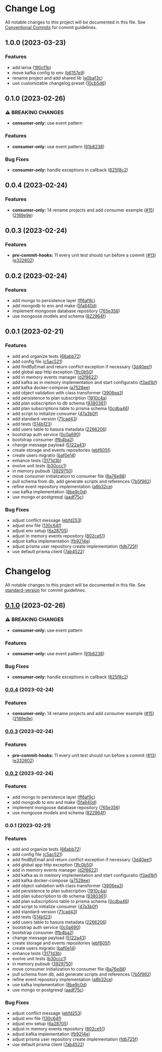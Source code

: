 # Change Log

All notable changes to this project will be documented in this file.
See [Conventional Commits](https://conventionalcommits.org) for commit guidelines.

## 1.0.0 (2023-03-23)

### Features

- add lerna ([190cf1b](https://github.com/amaralc/micro-applications-template/commit/190cf1b3021d4d5e8d11add0d5a74f398203d040))
- move kafka config to env ([b6157e9](https://github.com/amaralc/micro-applications-template/commit/b6157e9be9b6c4a7500c0f3f5a196e613931cd95))
- rename project and add shared lib ([e0baf3c](https://github.com/amaralc/micro-applications-template/commit/e0baf3c88ac118835c287baf75ad74245ff7c595))
- use customizable changelog preset ([10cb5d6](https://github.com/amaralc/micro-applications-template/commit/10cb5d6b11b8f0a1c33f03816bbc6c0bc05d0bb3))

## 0.1.0 (2023-02-26)

### ⚠ BREAKING CHANGES

- **consumer-only:** use event pattern

### Features

- **consumer-only:** use event pattern ([91b8238](https://github.com/amaralc/micro-applications-template/commit/91b8238fc4cdb9924bc58bf97043f59aad972780))

### Bug Fixes

- **consumer-only:** handle exceptions in callback ([625f8c2](https://github.com/amaralc/micro-applications-template/commit/625f8c22c51aeb249808a45b03f4b9643c879686))

## 0.0.4 (2023-02-24)

### Features

- **consumer-only:** 14 rename projects and add consumer example ([#15](https://github.com/amaralc/micro-applications-template/issues/15)) ([2189e9e](https://github.com/amaralc/micro-applications-template/commit/2189e9ecc726b735865641102abd406f825cdb6d))

## 0.0.3 (2023-02-24)

### Features

- **pre-commit-hooks:** 11 every unit test should run before a commit ([#13](https://github.com/amaralc/micro-applications-template/issues/13)) ([e332602](https://github.com/amaralc/micro-applications-template/commit/e332602b27a3d3051bb65888f94149b0e3388f48))

## 0.0.2 (2023-02-24)

### Features

- add mongo to persistence layer ([ff6af9c](https://github.com/amaralc/micro-applications-template/commit/ff6af9cf120c2095226c009de11c601ba3d81638))
- add mongodb to env and make ([5fa840d](https://github.com/amaralc/micro-applications-template/commit/5fa840df012cd69f0ee2b3c9f89e11c20a8fbbfc))
- implement mongoose database repository ([765e356](https://github.com/amaralc/micro-applications-template/commit/765e3563d4efc09826f33ab2194dc67bcaeffd3d))
- use mongoose models and schema ([822964f](https://github.com/amaralc/micro-applications-template/commit/822964fae7d358d62bf3f0ab2b5f1eec16f43b65))

## 0.0.1 (2023-02-21)

### Features

- add and organize tests ([66abb72](https://github.com/amaralc/micro-applications-template/commit/66abb721952bc136c942f1aca88a827129b5fe35))
- add config file ([c5ac521](https://github.com/amaralc/micro-applications-template/commit/c5ac521647103342d18ad03a5f0ef6066c3283e0))
- add findByEmail and return conflict exception if necessary ([3d40ee1](https://github.com/amaralc/micro-applications-template/commit/3d40ee1f3c373e68bda3d06722ee4629dfd50232))
- add global app http exception ([1fc0b50](https://github.com/amaralc/micro-applications-template/commit/1fc0b50dfdb499878c3fd97b5c2e0cec027d6f93))
- add in memory events manager ([d2f8622](https://github.com/amaralc/micro-applications-template/commit/d2f86220a404e9a3409c3e4728810bf7ae6498e3))
- add kafka as in memory implementation and start configuratio ([f3ad1bf](https://github.com/amaralc/micro-applications-template/commit/f3ad1bf5462b5871e1b0ea94485ca2d4c73a4a4a))
- add kafka docker-compose ([a7528ee](https://github.com/amaralc/micro-applications-template/commit/a7528ee7481e371eafa40e0eb13a0eb120be9761))
- add object validation with class transformer ([3906ea3](https://github.com/amaralc/micro-applications-template/commit/3906ea326d38e790e55ef67348553348a84c3233))
- add persistence to plan subscription ([1910c4a](https://github.com/amaralc/micro-applications-template/commit/1910c4ab2ae5c9ea177e44f78ea68a04f85dc20f))
- add plan subscription to db schema ([9380361](https://github.com/amaralc/micro-applications-template/commit/9380361878f7e8492b4b1fa339fb46bc71a37067))
- add plan subscriptions table to prisma schema ([0cdba46](https://github.com/amaralc/micro-applications-template/commit/0cdba46055400fa83af57bbcac0b0c7653f0e15d))
- add script to initialize consumer ([47a3b0f](https://github.com/amaralc/micro-applications-template/commit/47a3b0fe5671e43f21ea87483d64b4aa842a09b0))
- add standard-version ([71cad43](https://github.com/amaralc/micro-applications-template/commit/71cad43437d6d6409f48a6fea596aee9bed11306))
- add tests ([514b123](https://github.com/amaralc/micro-applications-template/commit/514b12395441371e8d0c96f7d8706af890a6c8b0))
- add users table to hasura metadata ([2266206](https://github.com/amaralc/micro-applications-template/commit/22662065e1e4d71d19f695b2b8c669c757094c03))
- bootstrap auth service ([0c0a690](https://github.com/amaralc/micro-applications-template/commit/0c0a690c2bbc51e35843b4c80f2bc28ed17593b2))
- bootstrap consumer ([ffb4ba2](https://github.com/amaralc/micro-applications-template/commit/ffb4ba2b79958bd7e00ba64fe48e8c86bbad4abc))
- change message payload ([5122a43](https://github.com/amaralc/micro-applications-template/commit/5122a43af006e7e70b267306b1f13997b6c29c75))
- create storage and events repositories ([ebf605f](https://github.com/amaralc/micro-applications-template/commit/ebf605f3d9232ef43a79c5913e92a194110d01a2))
- create users migratio ([baf0e14](https://github.com/amaralc/micro-applications-template/commit/baf0e1477e4a25041e94738996c4dd835b7032ef))
- enhance tests ([3171d3b](https://github.com/amaralc/micro-applications-template/commit/3171d3b7b9ffe51678485213c0829b16ebaf2e48))
- evolve unit tests ([b30ccc1](https://github.com/amaralc/micro-applications-template/commit/b30ccc110389057409150a18ff360cdcf66fb299))
- in memory pubsub ([3929750](https://github.com/amaralc/micro-applications-template/commit/3929750b5e54920126d8166da1a3efb868c3c289))
- move consumer initialization to consumer file ([8a76e88](https://github.com/amaralc/micro-applications-template/commit/8a76e88bf65cd75850744f7903fb0d99a21bfac1))
- pull schema from db, add generate scripts and references ([7b5f962](https://github.com/amaralc/micro-applications-template/commit/7b5f962265ccc0a74f1d72c583f6bc3a69446fb7))
- refine event repository implementation ([a8b32ce](https://github.com/amaralc/micro-applications-template/commit/a8b32ce3a8922c2469a608a60f53822eb057f4e0))
- use kafka implementation ([8be9c0d](https://github.com/amaralc/micro-applications-template/commit/8be9c0d4c7b9e4374a11eab8be1434c3ae38069e))
- use mongo or postgresql ([aadf75c](https://github.com/amaralc/micro-applications-template/commit/aadf75c1a93fd4cb67dbfdc665fdc63b540ca9ab))

### Bug Fixes

- adjust conflict message ([ebfd253](https://github.com/amaralc/micro-applications-template/commit/ebfd2530c1de43d7fc053a3c6bcc7bc5c60f85e3))
- adjust env file ([130c64f](https://github.com/amaralc/micro-applications-template/commit/130c64f406f84b5a6c79b0890cfc3459189c1f67))
- adjust env setup ([6a28705](https://github.com/amaralc/micro-applications-template/commit/6a287057cc87b2f943b76008819fd604f43b4b5a))
- adjust in memory events repository ([802ce51](https://github.com/amaralc/micro-applications-template/commit/802ce51a33a32d729f7a7560b530620279b74df8))
- adjust kafka implementation ([fb9214e](https://github.com/amaralc/micro-applications-template/commit/fb9214eed497c9201e03ea1af7e9058bdccc260c))
- adjust prisma user repository create implementation ([fdb725f](https://github.com/amaralc/micro-applications-template/commit/fdb725fcf80ac552aa3280fc8be7766b3890ccc2))
- use default prisma client ([7ab4522](https://github.com/amaralc/micro-applications-template/commit/7ab4522e30b4a98c15550b353bd1ed86a2558341))

# Changelog

All notable changes to this project will be documented in this file. See [standard-version](https://github.com/conventional-changelog/standard-version) for commit guidelines.

## [0.1.0](https://github.com/amaralc/where-is-my-stuff/compare/v0.0.4...v0.1.0) (2023-02-26)

### ⚠ BREAKING CHANGES

- **consumer-only:** use event pattern

### Features

- **consumer-only:** use event pattern ([91b8238](https://github.com/amaralc/where-is-my-stuff/commit/91b8238fc4cdb9924bc58bf97043f59aad972780))

### Bug Fixes

- **consumer-only:** handle exceptions in callback ([625f8c2](https://github.com/amaralc/where-is-my-stuff/commit/625f8c22c51aeb249808a45b03f4b9643c879686))

### [0.0.4](https://github.com/amaralc/where-is-my-stuff/compare/v0.0.3...v0.0.4) (2023-02-24)

### Features

- **consumer-only:** 14 rename projects and add consumer example ([#15](https://github.com/amaralc/where-is-my-stuff/issues/15)) ([2189e9e](https://github.com/amaralc/where-is-my-stuff/commit/2189e9ecc726b735865641102abd406f825cdb6d))

### [0.0.3](https://github.com/amaralc/where-is-my-stuff/compare/v0.0.2...v0.0.3) (2023-02-24)

### Features

- **pre-commit-hooks:** 11 every unit test should run before a commit ([#13](https://github.com/amaralc/where-is-my-stuff/issues/13)) ([e332602](https://github.com/amaralc/where-is-my-stuff/commit/e332602b27a3d3051bb65888f94149b0e3388f48))

### [0.0.2](https://github.com/amaralc/where-is-my-stuff/compare/v0.0.1...v0.0.2) (2023-02-24)

### Features

- add mongo to persistence layer ([ff6af9c](https://github.com/amaralc/where-is-my-stuff/commit/ff6af9cf120c2095226c009de11c601ba3d81638))
- add mongodb to env and make ([5fa840d](https://github.com/amaralc/where-is-my-stuff/commit/5fa840df012cd69f0ee2b3c9f89e11c20a8fbbfc))
- implement mongoose database repository ([765e356](https://github.com/amaralc/where-is-my-stuff/commit/765e3563d4efc09826f33ab2194dc67bcaeffd3d))
- use mongoose models and schema ([822964f](https://github.com/amaralc/where-is-my-stuff/commit/822964fae7d358d62bf3f0ab2b5f1eec16f43b65))

### 0.0.1 (2023-02-21)

### Features

- add and organize tests ([66abb72](https://github.com/amaralc/where-is-my-stuff/commit/66abb721952bc136c942f1aca88a827129b5fe35))
- add config file ([c5ac521](https://github.com/amaralc/where-is-my-stuff/commit/c5ac521647103342d18ad03a5f0ef6066c3283e0))
- add findByEmail and return conflict exception if necessary ([3d40ee1](https://github.com/amaralc/where-is-my-stuff/commit/3d40ee1f3c373e68bda3d06722ee4629dfd50232))
- add global app http exception ([1fc0b50](https://github.com/amaralc/where-is-my-stuff/commit/1fc0b50dfdb499878c3fd97b5c2e0cec027d6f93))
- add in memory events manager ([d2f8622](https://github.com/amaralc/where-is-my-stuff/commit/d2f86220a404e9a3409c3e4728810bf7ae6498e3))
- add kafka as in memory implementation and start configuratio ([f3ad1bf](https://github.com/amaralc/where-is-my-stuff/commit/f3ad1bf5462b5871e1b0ea94485ca2d4c73a4a4a))
- add kafka docker-compose ([a7528ee](https://github.com/amaralc/where-is-my-stuff/commit/a7528ee7481e371eafa40e0eb13a0eb120be9761))
- add object validation with class transformer ([3906ea3](https://github.com/amaralc/where-is-my-stuff/commit/3906ea326d38e790e55ef67348553348a84c3233))
- add persistence to plan subscription ([1910c4a](https://github.com/amaralc/where-is-my-stuff/commit/1910c4ab2ae5c9ea177e44f78ea68a04f85dc20f))
- add plan subscription to db schema ([9380361](https://github.com/amaralc/where-is-my-stuff/commit/9380361878f7e8492b4b1fa339fb46bc71a37067))
- add plan subscriptions table to prisma schema ([0cdba46](https://github.com/amaralc/where-is-my-stuff/commit/0cdba46055400fa83af57bbcac0b0c7653f0e15d))
- add script to initialize consumer ([47a3b0f](https://github.com/amaralc/where-is-my-stuff/commit/47a3b0fe5671e43f21ea87483d64b4aa842a09b0))
- add standard-version ([71cad43](https://github.com/amaralc/where-is-my-stuff/commit/71cad43437d6d6409f48a6fea596aee9bed11306))
- add tests ([514b123](https://github.com/amaralc/where-is-my-stuff/commit/514b12395441371e8d0c96f7d8706af890a6c8b0))
- add users table to hasura metadata ([2266206](https://github.com/amaralc/where-is-my-stuff/commit/22662065e1e4d71d19f695b2b8c669c757094c03))
- bootstrap auth service ([0c0a690](https://github.com/amaralc/where-is-my-stuff/commit/0c0a690c2bbc51e35843b4c80f2bc28ed17593b2))
- bootstrap consumer ([ffb4ba2](https://github.com/amaralc/where-is-my-stuff/commit/ffb4ba2b79958bd7e00ba64fe48e8c86bbad4abc))
- change message payload ([5122a43](https://github.com/amaralc/where-is-my-stuff/commit/5122a43af006e7e70b267306b1f13997b6c29c75))
- create storage and events repositories ([ebf605f](https://github.com/amaralc/where-is-my-stuff/commit/ebf605f3d9232ef43a79c5913e92a194110d01a2))
- create users migratio ([baf0e14](https://github.com/amaralc/where-is-my-stuff/commit/baf0e1477e4a25041e94738996c4dd835b7032ef))
- enhance tests ([3171d3b](https://github.com/amaralc/where-is-my-stuff/commit/3171d3b7b9ffe51678485213c0829b16ebaf2e48))
- evolve unit tests ([b30ccc1](https://github.com/amaralc/where-is-my-stuff/commit/b30ccc110389057409150a18ff360cdcf66fb299))
- in memory pubsub ([3929750](https://github.com/amaralc/where-is-my-stuff/commit/3929750b5e54920126d8166da1a3efb868c3c289))
- move consumer initialization to consumer file ([8a76e88](https://github.com/amaralc/where-is-my-stuff/commit/8a76e88bf65cd75850744f7903fb0d99a21bfac1))
- pull schema from db, add generate scripts and references ([7b5f962](https://github.com/amaralc/where-is-my-stuff/commit/7b5f962265ccc0a74f1d72c583f6bc3a69446fb7))
- refine event repository implementation ([a8b32ce](https://github.com/amaralc/where-is-my-stuff/commit/a8b32ce3a8922c2469a608a60f53822eb057f4e0))
- use kafka implementation ([8be9c0d](https://github.com/amaralc/where-is-my-stuff/commit/8be9c0d4c7b9e4374a11eab8be1434c3ae38069e))
- use mongo or postgresql ([aadf75c](https://github.com/amaralc/where-is-my-stuff/commit/aadf75c1a93fd4cb67dbfdc665fdc63b540ca9ab))

### Bug Fixes

- adjust conflict message ([ebfd253](https://github.com/amaralc/where-is-my-stuff/commit/ebfd2530c1de43d7fc053a3c6bcc7bc5c60f85e3))
- adjust env file ([130c64f](https://github.com/amaralc/where-is-my-stuff/commit/130c64f406f84b5a6c79b0890cfc3459189c1f67))
- adjust env setup ([6a28705](https://github.com/amaralc/where-is-my-stuff/commit/6a287057cc87b2f943b76008819fd604f43b4b5a))
- adjust in memory events repository ([802ce51](https://github.com/amaralc/where-is-my-stuff/commit/802ce51a33a32d729f7a7560b530620279b74df8))
- adjust kafka implementation ([fb9214e](https://github.com/amaralc/where-is-my-stuff/commit/fb9214eed497c9201e03ea1af7e9058bdccc260c))
- adjust prisma user repository create implementation ([fdb725f](https://github.com/amaralc/where-is-my-stuff/commit/fdb725fcf80ac552aa3280fc8be7766b3890ccc2))
- use default prisma client ([7ab4522](https://github.com/amaralc/where-is-my-stuff/commit/7ab4522e30b4a98c15550b353bd1ed86a2558341))
